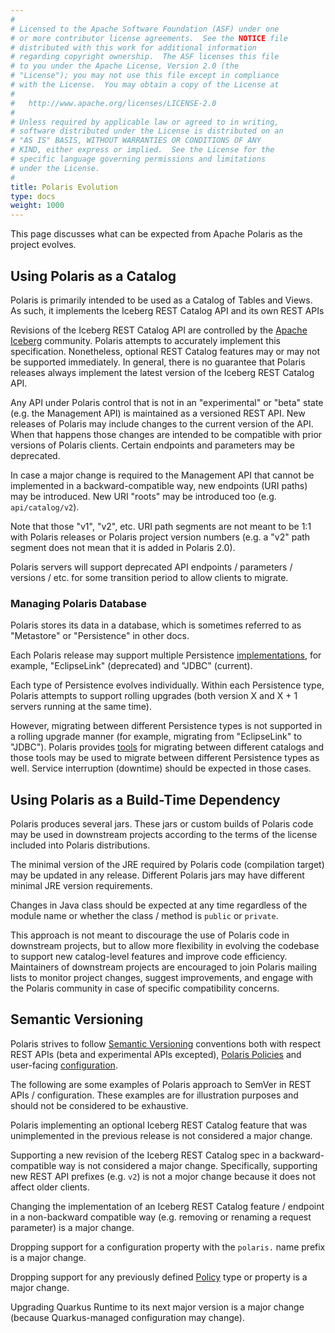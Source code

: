 ```yaml
---
#
# Licensed to the Apache Software Foundation (ASF) under one
# or more contributor license agreements.  See the NOTICE file
# distributed with this work for additional information
# regarding copyright ownership.  The ASF licenses this file
# to you under the Apache License, Version 2.0 (the
# "License"); you may not use this file except in compliance
# with the License.  You may obtain a copy of the License at
#
#   http://www.apache.org/licenses/LICENSE-2.0
#
# Unless required by applicable law or agreed to in writing,
# software distributed under the License is distributed on an
# "AS IS" BASIS, WITHOUT WARRANTIES OR CONDITIONS OF ANY
# KIND, either express or implied.  See the License for the
# specific language governing permissions and limitations
# under the License.
#
title: Polaris Evolution
type: docs
weight: 1000
---
```


This page discusses what can be expected from Apache Polaris as the project evolves.

## Using Polaris as a Catalog

Polaris is primarily intended to be used as a Catalog of Tables and Views. As such, 
it implements the Iceberg REST Catalog API and its own REST APIs

Revisions of the Iceberg REST Catalog API are controlled by the [Apache Iceberg](https://iceberg.apache.org/)
community. Polaris attempts to accurately implement this specification. Nonetheless,
optional REST Catalog features may or may not be supported immediately. In general,
there is no guarantee that Polaris releases always implement the latest version of
the Iceberg REST Catalog API.

Any API under Polaris control that is not in an "experimental" or "beta" state 
(e.g. the Management API) is maintained as a versioned REST  API. New releases of Polaris
may include changes to the current version of the API. When that happens those changes
are intended to be compatible with prior versions of Polaris clients. Certain endpoints
and parameters may be deprecated.

In case a major change is required to the Management API that cannot be implemented in a
backward-compatible way, new endpoints (URI paths) may be introduced. New URI "roots" may
be introduced too (e.g. `api/catalog/v2`). 

Note that those "v1", "v2", etc. URI path segments are not meant to be 1:1 with Polaris
releases or Polaris project version numbers (e.g. a "v2" path segment does not mean that
it is added in Polaris 2.0).

Polaris servers will support deprecated API endpoints / parameters / versions / etc. 
for some transition period to allow clients to migrate.

### Managing Polaris Database

Polaris stores its data in a database, which is sometimes referred to as "Metastore" or
"Persistence" in other docs.

Each Polaris release may support multiple Persistence [implementations](../metastores),
for example, "EclipseLink" (deprecated) and "JDBC" (current).

Each type of Persistence evolves individually. Within each Persistence type, Polaris
attempts to support rolling upgrades (both version X and X + 1 servers running at the
same time).

However, migrating between different Persistence types is not supported in a rolling
upgrade manner (for example, migrating from "EclipseLink" to "JDBC"). Polaris provides
[tools](https://github.com/apache/polaris-tools/) for migrating between different
catalogs and those tools may be used to migrate between different Persistence types
as well. Service interruption (downtime) should be expected in those cases.

## Using Polaris as a Build-Time Dependency

Polaris produces several jars. These jars or custom builds of Polaris code may be used in
downstream projects according to the terms of the license included into Polaris distributions.

The minimal version of the JRE required by Polaris code (compilation target) may be updated in
any release. Different Polaris jars may have different minimal JRE version requirements.

Changes in Java class should be expected at any time regardless of the module name or
whether the class / method is `public` or `private`.

This approach is not meant to discourage the use of Polaris code in downstream projects, but
to allow more flexibility in evolving the codebase to support new catalog-level features
and improve code efficiency. Maintainers of downstream projects are encouraged to join Polaris 
mailing lists to monitor project changes, suggest improvements, and engage with the Polaris
community in case of specific compatibility concerns.   

## Semantic Versioning

Polaris strives to follow [Semantic Versioning](https://semver.org/) conventions both with
respect REST APIs (beta and experimental APIs excepted), [Polaris Policies](../policy/)
and user-facing [configuration](../configuration/).

The following are some examples of Polaris approach to SemVer in REST APIs / configuration.
These examples are for illustration purposes and should not be considered to be
exhaustive.

Polaris implementing an optional Iceberg REST Catalog feature that was unimplemented
in the previous release is not considered a major change.

Supporting a new revision of the Iceberg REST Catalog spec in a backward-compatible way
is not considered a major change. Specifically, supporting new REST API prefixes (e.g. `v2`)
is not a mojor change because it does not affect older clients.

Changing the implementation of an Iceberg REST Catalog feature / endpoint in a non-backward
compatible way (e.g. removing or renaming a request parameter) is a major change.

Dropping support for a configuration property with the `polaris.` name prefix is a major change.

Dropping support for any previously defined [Policy](../policy/) type or property is a major change.

Upgrading Quarkus Runtime to its next major version is a major change (because
Quarkus-managed configuration may change).   
